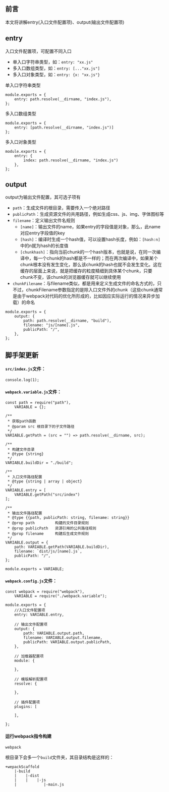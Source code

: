 ## 前言
本文将讲解entry(入口文件配置项)、output(输出文件配置项)

## entry
入口文件配置项，可配置不同入口
- 单入口字符串类型，如：`entry: "xx.js"`
- 多入口数组类型，如：`entry: [..."xx.js"]`
- 多入口对象类型，如：`entry: {x: "xx.js"}`

单入口字符串类型
```
module.exports = {
    entry: path.resolve(__dirname, "index.js"),
};
```

多入口数组类型
```
module.exports = {
    entry: [path.resolve(__dirname, "index.js")]
};
```

多入口对象类型
```
module.exports = {
    entry: {
        index: path.resolve(__dirname, "index.js")
    },
};
```

## output
output为输出文件配置，其可选子项有
- `path`：生成文件的根目录，需要传入一个绝对路径
- `publicPath`：生成资源文件的共用路径，例如生成css、js、img、字体图标等
- `filename`：定义输出文件名规则
    - `[name]`：输出文件的name，如果entry的字段值是对象，那么，此name对应entry字段值的key
    - `[hash]`：编译时生成一个hash值，可以设置hash长度，例如：`[hash:n]`中的n就为hash的长度值
    - `[chunkhash]`：指向当前chunk的一个hash版本，也就是说，在同一次编译中，每一个chunk的hash都是不一样的；而在两次编译中，如果某个chunk根本没有发生变化，那么该chunk的hash也就不会发生变化。这在缓存的层面上来说，就是把缓存的粒度精细到具体某个chunk，只要chunk不变，该chunk的浏览器缓存就可以继续使用
- `chunkFilename`：与filename类似，都是用来定义生成文件的命名方式的，只不过，chunkFilename参数指定的是除入口文件外的chunk（这些chunk通常是由于webpack对代码的优化所形成的，比如因应实际运行的情况来异步加载）的命名

```
module.exports = {
    output: {
        path: path.resolve(__dirname, "build"),
        filename: "js/[name].js",
        publicPath: "/",
    },
};

```

## 脚手架更新
#### `src/index.js`文件：
```
console.log(1);
```

#### `webpack.variable.js`文件：
```
const path = require("path"),
    VARIABLE = {};

/**
 * 获取path函数
 * @param src 根目录下的子文件路径
 */
VARIABLE.getPath = (src = "") => path.resolve(__dirname, src);

/**
 * 构建文件目录
 * @type {string}
 */
VARIABLE.buildDir = "./build";

/**
 * 入口文件路径配置
 * @type {string | array | object}
 */
VARIABLE.entry = [
    VARIABLE.getPath("src/index")
];

/**
 * 输出文件路径配置
 * @type {{path, publicPath: string, filename: string}}
 * @prop path         构建的文件目录规则
 * @prop publicPath   资源引用的公共路径规则
 * @prop filename     构建后生成文件规则
 */
VARIABLE.output = {
    path: VARIABLE.getPath(VARIABLE.buildDir),   
    filename: `dist/js/[name].js`,              
    publicPath: "/",
};

module.exports = VARIABLE;
```

#### `webpack.config.js`文件：
```
const webpack = require("webpack"),
    VARIABLE = require("./webpack.variable");
    
module.exports = {
    //入口文件配置项
    entry: VARIABLE.entry,

    // 输出文件配置项
    output: {
        path: VARIABLE.output.path,
        filename: VARIABLE.output.filename,
        publicPath: VARIABLE.output.publicPath,
    },

    // 加载器配置项
    module: {

    },

    // 模版解析配置项
    resolve: {

    },

    // 插件配置项
    plugins: [

    ],

};
```

#### 运行webpack指令构建
```
webpack
```

根目录下会多一个`build`文件夹，其目录结构是这样的：

```
+wepackScaffold
    |-build                 
    |    |-dist       
    |    |    |-js   
    |            |-main.js
```